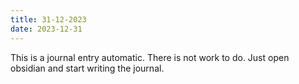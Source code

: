 ```yaml
---
title: 31-12-2023
date: 2023-12-31
---
```

This is a journal entry automatic. There is not work to do.
Just open obsidian and start writing the journal.
